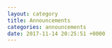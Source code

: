 ```yaml
---
layout: category
title: Announcements
categories: announcements
date: 2017-11-14 20:25:51 +0000
---
```

